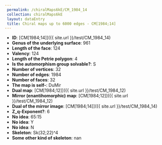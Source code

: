 ```yaml
--- 
 permalink: /chiralMaps6kE/CM_1984_14 
 collection: chiralMaps6kE
 layout: dataEntry
 title: Chiral maps up to 6000 edges - CM[1984;14]
---
```


- **ID**: [CM[1984;14]]({{ site.url }}/test/CM_1984_14)
- **Genus of the underlying surface**: 961
- **Length of the face**: 124
- **Valency**: 124
- **Length of the Petrie polygon**: 4
- **Is the automorphism group solvable?**: S
- **Number of vertices**: 32
- **Number of edges**: 1984
- **Number of faces**: 32
- **The map is self-**: DuMir
- **Dual map**: [CM[1984;12]]({{ site.url }}/test/CM_1984_12)
- **Mirror (enantihomorphic) map**: [CM[1984;12]]({{ site.url }}/test/CM_1984_12)
- **Dual of the mirror image**: [CM[1984;14]]({{ site.url }}/test/CM_1984_14)
- **Z_q-Exponent?**: 6
- **No idea**:  65:15
- **No idea**: Y
- **No idea**: N
- **Skeleton**: Sk(32;22)^4
- **Some other kind of skeleton**: nan
